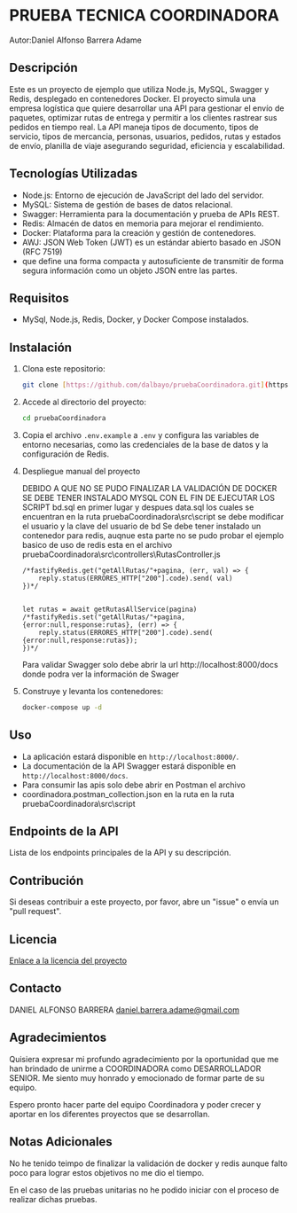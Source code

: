 
# PRUEBA TECNICA COORDINADORA

Autor:Daniel Alfonso Barrera Adame

## Descripción

Este es un proyecto de ejemplo que utiliza Node.js, MySQL,
Swagger y Redis, desplegado en contenedores Docker.
El proyecto simula una empresa logística que quiere desarrollar una API
para gestionar el envío de paquetes, optimizar rutas de entrega
y permitir a los clientes rastrear sus pedidos en tiempo real.
La API maneja tipos de documento, tipos de servicio, tipos de mercancia,
personas,  usuarios, pedidos, rutas y estados de envío, planilla de viaje
asegurando seguridad, eficiencia y escalabilidad.

## Tecnologías Utilizadas

*   Node.js: Entorno de ejecución de JavaScript del lado del servidor.
*   MySQL: Sistema de gestión de bases de datos relacional.
*   Swagger: Herramienta para la documentación y prueba de APIs REST.
*   Redis: Almacén de datos en memoria para mejorar el rendimiento.
*   Docker: Plataforma para la creación y gestión de contenedores.
*   AWJ: JSON Web Token (JWT) es un estándar abierto basado en JSON (RFC 7519)
*   que define una forma compacta y autosuficiente de transmitir de forma segura información como un objeto JSON entre las partes.

## Requisitos

*   MySql, Node.js, Redis, Docker, y Docker Compose instalados. 

## Instalación

1.  Clona este repositorio:

    ```bash
    git clone [https://github.com/dalbayo/pruebaCoordinadora.git](https://github.com/dalbayo/pruebaCoordinadora.git)
    ```

2.  Accede al directorio del proyecto:

    ```bash
    cd pruebaCoordinadora
    ```

3.  Copia el archivo `.env.example` a `.env` y configura las variables de entorno necesarias, 
   como las credenciales de la base de datos y la configuración de Redis.

   4.  Despliegue manual del proyecto

       DEBIDO A QUE NO SE PUDO FINALIZAR LA VALIDACIÓN DE DOCKER SE DEBE TENER 
       INSTALADO MYSQL CON EL FIN DE EJECUTAR LOS 
       SCRIPT bd.sql en primer lugar y despues data.sql los cuales se encuentran
       en la ruta pruebaCoordinadora\src\script 
       se debe modificar el usuario y la clave del usuario de bd 
       Se debe tener instalado un contenedor para redis, 
       auqnue esta parte no se pudo probar el ejemplo basico de uso de redis 
       esta en el archivo pruebaCoordinadora\src\controllers\RutasController.js
    
           /*fastifyRedis.get("getAllRutas/"+pagina, (err, val) => { 
               reply.status(ERRORES_HTTP["200"].code).send( val)
           })*/


           let rutas = await getRutasAllService(pagina)
           /*fastifyRedis.set("getAllRutas/"+pagina,{error:null,response:rutas}, (err) => {
               reply.status(ERRORES_HTTP["200"].code).send( {error:null,response:rutas});
           })*/

        Para validar Swagger solo debe abrir la url http://localhost:8000/docs donde podra ver la información de Swager

5.  Construye y levanta los contenedores:
       ```bash
       docker-compose up -d
       ```

## Uso

*   La aplicación estará disponible en `http://localhost:8000/`.
*   La documentación de la API Swagger estará disponible en `http://localhost:8000/docs`.
*   Para consumir las apis solo debe abrir en Postman el archivo
*   coordinadora.postman_collection.json en la ruta en la ruta pruebaCoordinadora\src\script


## Endpoints de la API

Lista de los endpoints principales de la API y su descripción.

## Contribución

Si deseas contribuir a este proyecto, por favor, abre un "issue"
o envía un "pull request".

## Licencia

[Enlace a la licencia del proyecto](https://opensource.org/licenses/MIT)

## Contacto

DANIEL ALFONSO BARRERA 
daniel.barrera.adame@gmail.com

## Agradecimientos

Quisiera expresar mi profundo agradecimiento por la oportunidad que me han brindado
de unirme a COORDINADORA como DESARROLLADOR SENIOR. 
Me siento muy honrado y emocionado de formar parte de su equipo.

Espero pronto hacer parte del equipo Coordinadora y poder crecer y aportar en los diferentes proyectos que se desarrollan.

## Notas Adicionales

No he tenido teimpo de finalizar la validación de docker y redis 
aunque falto poco para lograr estos objetivos no me dio el tiempo.

En el caso de las pruebas unitarias no he podido iniciar con el proceso de realizar dichas pruebas.

